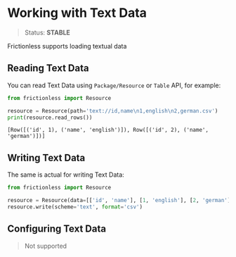 # Working with Text Data

> Status: **STABLE**

Frictionless supports loading textual data

## Reading Text Data

You can read Text Data using `Package/Resource` or `Table` API, for example:


```python
from frictionless import Resource

resource = Resource(path='text://id,name\n1,english\n2,german.csv')
print(resource.read_rows())
```

    [Row([('id', 1), ('name', 'english')]), Row([('id', 2), ('name', 'german')])]


## Writing Text Data

The same is actual for writing Text Data:

```py
from frictionless import Resource

resource = Resource(data=[['id', 'name'], [1, 'english'], [2, 'german']])
resource.write(scheme='text', format='csv')
```


## Configuring Text Data

> Not supported